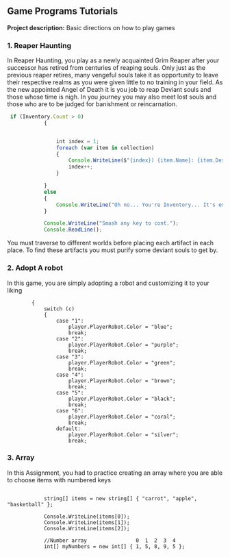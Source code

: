 ## Game Programs Tutorials

**Project description:** Basic directions on how to play games

### 1. Reaper Haunting

In Reaper Haunting, you play as a newly acquainted Grim Reaper after your successor has retired from centuries of reaping souls. Only just as the previous reaper retires, many vengeful souls take it as opportunity to leave their respective realms as you were given little to no training in your field. As the new appointed Angel of Death it is you job to reap Deviant souls and those whose time is nigh. In you journey you may also meet lost souls and those who are to be judged for banishment or reincarnation.

```javascript
 if (Inventory.Count > 0)
            {


                int index = 1;
                foreach (var item in collection)
                {
                    Console.WriteLine($"{index}) {item.Name}: {item.Description}");
                    index++;
                }

            }
            else
            {
                Console.WriteLine("Oh no... You're Inventory... It's empty");
            }

            Console.WriteLine("Smash any key to cont.");
            Console.ReadLine();
```
You must traverse to different worlds before placing each artifact in each place. To find these artifacts you must purify some deviant souls to get by.

### 2. Adopt A robot

In this game, you are simply adopting a robot and customizing it to your liking

```    public void chooseColor(string c) 
        {
            switch (c)
            {
                case "1":
                    player.PlayerRobot.Color = "blue";
                    break;
                case "2":
                    player.PlayerRobot.Color = "purple";
                    break;
                case "3":
                    player.PlayerRobot.Color = "green";
                    break;
                case "4":
                    player.PlayerRobot.Color = "brown";
                    break;
                case "5":
                    player.PlayerRobot.Color = "black";
                    break;
                case "6":
                    player.PlayerRobot.Color = "coral";
                    break;
                default:
                    player.PlayerRobot.Color = "silver";
                    break;

```

### 3. Array

In this Assignment, you had to practice creating an array where you are able to choose items with numbered keys

```string myName = "Zacharie";

            string[] items = new string[] { "carrot", "apple", "basketball" };

            Console.WriteLine(items[0]);
            Console.WriteLine(items[1]);
            Console.WriteLine(items[2]);

            //Number array                0  1  2  3  4
            int[] myNumbers = new int[] { 1, 5, 8, 9, 5 };

```
